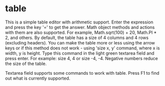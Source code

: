 # table

This is a simple table editor with arithmetic support. Enter the expression and press the key '=' to get the answer. Math object methods and actions with them are also supported.
For example, Math.sqrt(100) + 20, Math.PI * 2, and others.
By default, the table has a size of 4 columns and 4 rows (excluding headers). You can make the table more or less using the arrow keys or 
if this method does not work - using 'size x, y' command, where x is width, y is height. Type this command in the light green textarea field and press enter.
For example: size 4, 4 or size -4, -4. Negative numbers reduce the size of the table. 

Textarea field supports some commands to work with table. Press F1 to find out what is currently supported.
